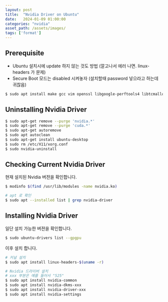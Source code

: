 ```yaml
---
layout: post
title:  "Nvidia Driver on Ubuntu"
date:   2024-01-09 01:00:00
categories: "nvidia"
asset_path: /assets/images/
tags: ['format']
---
```


## Prerequisite

- Ubuntu 설치시에 update 하지 않는 것도 방법 (깔고나서 에러 나면. linux-headers 가 문제)
- Secure Boot 모드는 disabled 시켜놓자 (설치할때 password 넣으라고 하는데 귀찮음)

```bash
$ sudo apt install make gcc vim openssl libgoogle-perftools4 libtcmalloc-minimal4 

```

## Uninstalling Nvidia Driver

```bash
$ sudo apt-get remove --purge 'nvidia.*'
$ sudo apt-get remove --purge 'cuda.*'
$ sudo apt-get autoremove
$ sudo apt autoclean
$ sudo apt-get install ubuntu-desktop
$ sudo rm /etc/X11/xorg.conf
$ sudo nvidia-uninstall
```

## Checking Current Nvidia Driver

현재 설치된 Nvidia 버젼을 확인합니다.

```bash
$ modinfo $(find /usr/lib/modules -name nvidia.ko)

# apt 로 확인
$ sudo apt --installed list | grep nvidia-driver
```



## Installing Nvidia Driver 

일단 설치 가능한 버젼을 확인합니다. 
```bash
$ sudo ubuntu-drivers list --gpgpu
```

이후 설치 합니다. 

```bash
# 커널 설치
$ sudo apt install linux-headers-$(uname -r)

# Nvidia 드라이버 설치
# xxx 부분은 예를 들어서 "525"
$ sudo apt install nvidia-common
$ sudo apt install nvidia-dkms-xxx
$ sudo apt install nvidia-driver-xxx
$ sudo apt install nvidia-settings
```
